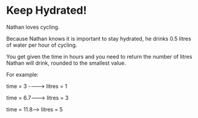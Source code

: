 # Keep Hydrated!

Nathan loves cycling.

Because Nathan knows it is important to stay hydrated, he drinks 0.5 litres of water per hour of cycling.

You get given the time in hours and you need to return the number of litres Nathan will drink, rounded to the smallest
value.

For example:

time = 3 ----> litres = 1

time = 6.7---> litres = 3

time = 11.8--> litres = 5
